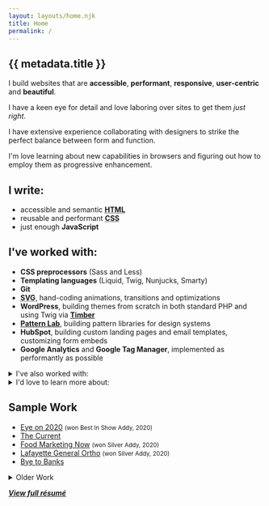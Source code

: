```yaml
---
layout: layouts/home.njk
title: Home
permalink: /
---
```


<section class="lead" id="intro" aria-label="About Me">

<h1 class="visually-hidden">{{ metadata.title }}</h1>

<p class="lead">I build websites that are <strong>accessible</strong>, <strong>performant</strong>, <strong>responsive</strong>, <strong>user-centric</strong> and <strong>beautiful</strong>.</p>

I have a keen eye for detail and love laboring over sites to get them _just right_.

I have extensive experience collaborating with designers to strike the perfect balance between form and function.

I'm love learning about new capabilities in browsers and figuring out how to employ them as progressive enhancement.

</section>

<section aria-label="Skills">

## I write:

- accessible and semantic **<abbr title="HyperText Markup Language">HTML</abbr>**
- reusable and performant **<abbr title="Cascading Stylesheets">CSS</abbr>**
- just enough **JavaScript**

## I've worked with:

- **CSS preprocessors** (Sass and Less)
- **Templating languages** (Liquid, Twig, Nunjucks, Smarty)
- **Git**
- **<abbr title="Scalable Vector Graphics">SVG</abbr>**, hand-coding animations, transitions and optimizations
- **WordPress**, building themes from scratch in both standard PHP and using Twig via **[Timber](https://www.upstatement.com/timber/)**
- **[Pattern Lab](https://patternlab.io/)**, building pattern libraries for design systems
- **HubSpot**, building custom landing pages and email templates, customizing form embeds
- **Google Analytics** and **Google Tag Manager**, implemented as performantly as possible

<details>
<summary>I've also worked with:</summary>

- **Photoshop**, **Illustrator** and **Sketch**
- **Google Lighthouse** and **WebPageTest**
- **Schema.org** and other similar markup methods
- **Cloudflare**, for doing edge SEO optimization via Cloudflare Workers
- **[Buddy](https://buddy.works)**, for CI/CD and deployment
- **Shopify**
- **MailChimp**
- **WordPress page builders** like WP Bakery and Divi, on legacy projects I inherited
  </details>

<details>
<summary>I'd love to learn more about:</summary>

- **[Eleventy](https://www.11ty.dev)**
- **[Netlify](https://netlify.com)**
- **Web components**
- **[Svelte](https://svelte.dev/)** and **[Sapper](https://sapper.svelte.dev/)**
- **[Craft CMS](https://www.craftcms.com/)**
  </details>

</section>

<section id="work" aria-label="Sample Work">

## Sample Work

- [Eye on 2020](https://2020.bbrcreative.com) <small>(won Best In Show Addy, <time>2020</time>)</small>
- [The Current](https://thecurrentla.com/)
- [Food Marketing Now](https://foodmarketingnow.com/) <small>(won Silver Addy, <time>2020</time>)</small>
- [Lafayette General Ortho](https://lafayettegeneralortho.com/) <small>(won Silver Addy, <time>2020</time>)</small>
- [Bye to Banks](https://byetobanks.com/)

<details>

<summary>Older Work</summary>

<p><small>Some of these probably aren't up to my modern standard. They also often use Typekit fonts, which do not work on archive.org.</small></p>

- [RES](https://web.archive.org/web/20190627172805/https://res.us/)
- [2m-tek](https://web.archive.org/web/20150423202347/http://2m-tek.com)
- [Downtown Lafayette](http://web.archive.org/web/20150315021728/http://www.downtownlafayette.org/) <small>(won Gold/Silver Addy, 2015)</small>
- [Wide Web Marketing](https://web.archive.org/web/20171021221327/https://www.widewebmarketing.com/)
- [Burgersmith](https://web.archive.org/web/20171012145645/http://www.burgersmith.com/)
- [New Mexican Kennels](https://web.archive.org/web/20170930172454/http://www.newmexicankennels.com/)

</details>

</section>

<section class="center" aria-label="More info">

<strong><em><a href="/resume/">View full résumé</em></a></strong>

</section>
